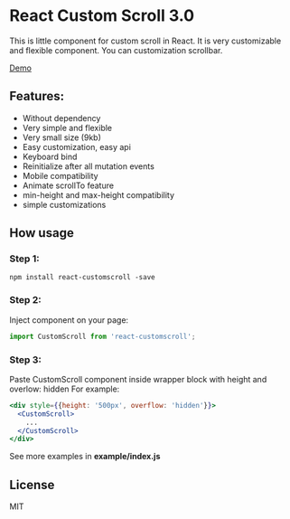 # React Custom Scroll 3.0

This is little component for custom scroll in React. It is very customizable and flexible component. You can customization scrollbar.

[Demo](http://natrube.net/custom-scroll/index.html)

## Features:
- Without dependency
- Very simple and flexible
- Very small size (9kb)
- Easy customization, easy api
- Keyboard bind
- Reinitialize after all mutation events
- Mobile compatibility
- Animate scrollTo feature
- min-height and max-height compatibility
- simple customizations

## How usage

### Step 1:
```
npm install react-customscroll -save
```

### Step 2:

Inject component on your page:
```jsx
import CustomScroll from 'react-customscroll';
```

### Step 3:
Paste CustomScroll component inside wrapper block with height and overlow: hidden
For example:
```jsx
<div style={{height: '500px', overflow: 'hidden'}}>
  <CustomScroll>
    ...
  </CustomScroll>
</div>
```
See more examples in <strong>example/index.js</strong>

## License

MIT
